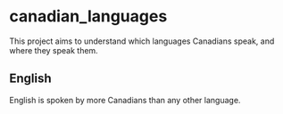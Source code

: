 # canadian_languages
This project aims to understand which languages Canadians speak, and where they speak them.

## English
English is spoken by more Canadians than any other language.
